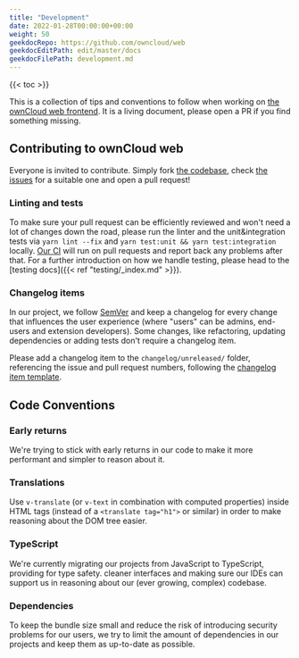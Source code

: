 ```yaml
---
title: "Development"
date: 2022-01-28T00:00:00+00:00
weight: 50
geekdocRepo: https://github.com/owncloud/web
geekdocEditPath: edit/master/docs
geekdocFilePath: development.md
---
```


{{< toc >}}

This is a collection of tips and conventions to follow when working on [the ownCloud web frontend](https://github.com/owncloud/web). 
It is a living document, please open a PR if you find something missing.

## Contributing to ownCloud web

Everyone is invited to contribute. Simply fork [the codebase](), check [the issues](https://github.com/owncloud/web/issues?q=is%3Aopen+is%3Aissue+label%3ATopic%3Agood-first-issue) for a suitable one and open a pull request!

### Linting and tests

To make sure your pull request can be efficiently reviewed and won't need a lot of changes down the road, please run the linter and the unit&integration tests via `yarn lint --fix` and `yarn test:unit && yarn test:integration` locally. [Our CI](https://drone.owncloud.com/owncloud/web) will run on pull requests and report back any problems after that. For a further introduction on how we handle testing, please head to the [testing docs]({{< ref "testing/_index.md" >}}).

### Changelog items

In our project, we follow [SemVer](https://semver.org/) and keep a changelog for every change that influences the user experience (where "users" can be admins, end-users and extension developers).
Some changes, like refactoring, updating dependencies or adding tests don't require a changelog item.

Please add a changelog item to the `changelog/unreleased/` folder, referencing the issue and pull request numbers, following the [changelog item template](https://github.com/owncloud/web/blob/master/changelog/TEMPLATE). 

## Code Conventions

### Early returns

We're trying to stick with early returns in our code to make it more performant and simpler to reason about it.

### Translations

Use `v-translate` (or `v-text` in combination with computed properties) inside HTML tags (instead of a `<translate tag="h1">` or similar) in order to make reasoning about the DOM tree easier.

### TypeScript

We're currently migrating our projects from JavaScript to TypeScript, providing for type safety. cleaner interfaces and making sure our IDEs can support us in reasoning about our (ever growing, complex) codebase.

### Dependencies

To keep the bundle size small and reduce the risk of introducing security problems for our users, we try to limit the amount of dependencies in our projects and keep them as up-to-date as possible.
